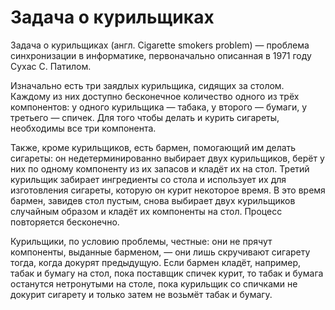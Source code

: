# Задача о курильщиках

Задача о курильщиках (англ. Cigarette smokers problem) — проблема синхронизации в информатике, первоначально описанная в 1971 году Сухас С. Патилом.

Изначально есть три заядлых курильщика, сидящих за столом. Каждому из них доступно бесконечное количество одного из трёх компонентов: у одного курильщика — табака, у второго — бумаги, у третьего — спичек. Для того чтобы делать и курить сигареты, необходимы все три компонента.

Также, кроме курильщиков, есть бармен, помогающий им делать сигареты: он недетерминированно выбирает двух курильщиков, берёт у них по одному компоненту из их запасов и кладёт их на стол. Третий курильщик забирает ингредиенты со стола и использует их для изготовления сигареты, которую он курит некоторое время. В это время бармен, завидев стол пустым, снова выбирает двух курильщиков случайным образом и кладёт их компоненты на стол. Процесс повторяется бесконечно.

Курильщики, по условию проблемы, честные: они не прячут компоненты, выданные барменом, — они лишь скручивают сигарету тогда, когда докурят предыдущую. Если бармен кладёт, например, табак и бумагу на стол, пока поставщик спичек курит, то табак и бумага останутся нетронутыми на столе, пока курильщик со спичками не докурит сигарету и только затем не возьмёт табак и бумагу.
